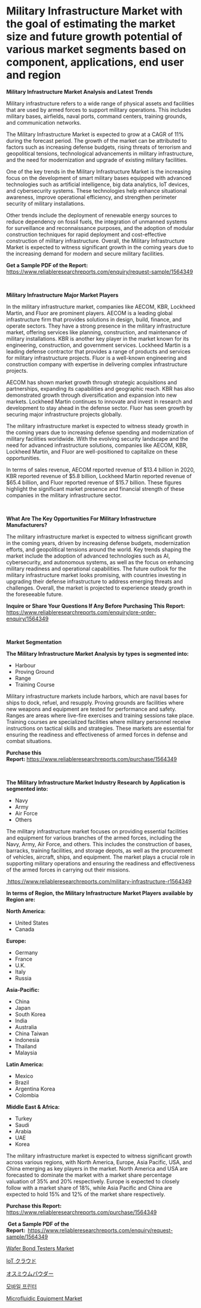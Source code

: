 <p><h1>Military Infrastructure Market with the goal of estimating the market size and future growth potential of various market segments based on component, applications, end user and region</h1></p><p><strong>Military Infrastructure Market Analysis and Latest Trends</strong></p>
<p><p>Military infrastructure refers to a wide range of physical assets and facilities that are used by armed forces to support military operations. This includes military bases, airfields, naval ports, command centers, training grounds, and communication networks.</p><p>The Military Infrastructure Market is expected to grow at a CAGR of 11% during the forecast period. The growth of the market can be attributed to factors such as increasing defense budgets, rising threats of terrorism and geopolitical tensions, technological advancements in military infrastructure, and the need for modernization and upgrade of existing military facilities.</p><p>One of the key trends in the Military Infrastructure Market is the increasing focus on the development of smart military bases equipped with advanced technologies such as artificial intelligence, big data analytics, IoT devices, and cybersecurity systems. These technologies help enhance situational awareness, improve operational efficiency, and strengthen perimeter security of military installations.</p><p>Other trends include the deployment of renewable energy sources to reduce dependency on fossil fuels, the integration of unmanned systems for surveillance and reconnaissance purposes, and the adoption of modular construction techniques for rapid deployment and cost-effective construction of military infrastructure. Overall, the Military Infrastructure Market is expected to witness significant growth in the coming years due to the increasing demand for modern and secure military facilities.</p></p>
<p><strong>Get a Sample PDF of the Report:&nbsp;</strong> <a href="https://www.reliableresearchreports.com/enquiry/request-sample/1564349">https://www.reliableresearchreports.com/enquiry/request-sample/1564349</a></p>
<p>&nbsp;</p>
<p><strong>Military Infrastructure Major Market Players</strong></p>
<p><p>In the military infrastructure market, companies like AECOM, KBR, Lockheed Martin, and Fluor are prominent players. AECOM is a leading global infrastructure firm that provides solutions in design, build, finance, and operate sectors. They have a strong presence in the military infrastructure market, offering services like planning, construction, and maintenance of military installations. KBR is another key player in the market known for its engineering, construction, and government services. Lockheed Martin is a leading defense contractor that provides a range of products and services for military infrastructure projects. Fluor is a well-known engineering and construction company with expertise in delivering complex infrastructure projects.</p><p>AECOM has shown market growth through strategic acquisitions and partnerships, expanding its capabilities and geographic reach. KBR has also demonstrated growth through diversification and expansion into new markets. Lockheed Martin continues to innovate and invest in research and development to stay ahead in the defense sector. Fluor has seen growth by securing major infrastructure projects globally.</p><p>The military infrastructure market is expected to witness steady growth in the coming years due to increasing defense spending and modernization of military facilities worldwide. With the evolving security landscape and the need for advanced infrastructure solutions, companies like AECOM, KBR, Lockheed Martin, and Fluor are well-positioned to capitalize on these opportunities.</p><p>In terms of sales revenue, AECOM reported revenue of $13.4 billion in 2020, KBR reported revenue of $5.8 billion, Lockheed Martin reported revenue of $65.4 billion, and Fluor reported revenue of $15.7 billion. These figures highlight the significant market presence and financial strength of these companies in the military infrastructure sector.</p></p>
<p>&nbsp;</p>
<p><strong>What Are The Key Opportunities For Military Infrastructure Manufacturers?</strong></p>
<p><p>The military infrastructure market is expected to witness significant growth in the coming years, driven by increasing defense budgets, modernization efforts, and geopolitical tensions around the world. Key trends shaping the market include the adoption of advanced technologies such as AI, cybersecurity, and autonomous systems, as well as the focus on enhancing military readiness and operational capabilities. The future outlook for the military infrastructure market looks promising, with countries investing in upgrading their defense infrastructure to address emerging threats and challenges. Overall, the market is projected to experience steady growth in the foreseeable future.</p></p>
<p><strong>Inquire or Share Your Questions If Any Before Purchasing This Report:</strong> <a href="https://www.reliableresearchreports.com/enquiry/pre-order-enquiry/1564349">https://www.reliableresearchreports.com/enquiry/pre-order-enquiry/1564349</a></p>
<p>&nbsp;</p>
<p><strong>Market Segmentation</strong></p>
<p><strong>The Military Infrastructure Market Analysis by types is segmented into:</strong></p>
<p><ul><li>Harbour</li><li>Proving Ground</li><li>Range</li><li>Training Course</li></ul></p>
<p><p>Military infrastructure markets include harbors, which are naval bases for ships to dock, refuel, and resupply. Proving grounds are facilities where new weapons and equipment are tested for performance and safety. Ranges are areas where live-fire exercises and training sessions take place. Training courses are specialized facilities where military personnel receive instructions on tactical skills and strategies. These markets are essential for ensuring the readiness and effectiveness of armed forces in defense and combat situations.</p></p>
<p><strong>Purchase this Report:&nbsp;</strong><a href="https://www.reliableresearchreports.com/purchase/1564349">https://www.reliableresearchreports.com/purchase/1564349</a></p>
<p>&nbsp;</p>
<p><strong>The Military Infrastructure Market Industry Research by Application is segmented into:</strong></p>
<p><ul><li>Navy</li><li>Army</li><li>Air Force</li><li>Others</li></ul></p>
<p><p>The military infrastructure market focuses on providing essential facilities and equipment for various branches of the armed forces, including the Navy, Army, Air Force, and others. This includes the construction of bases, barracks, training facilities, and storage depots, as well as the procurement of vehicles, aircraft, ships, and equipment. The market plays a crucial role in supporting military operations and ensuring the readiness and effectiveness of the armed forces in carrying out their missions.</p></p>
<p><a href="https://www.reliableresearchreports.com/military-infrastructure-r1564349">&nbsp;https://www.reliableresearchreports.com/military-infrastructure-r1564349</a></p>
<p><strong>In terms of Region, the Military Infrastructure Market Players available by Region are:</strong></p>
<p>
    <p> <strong> North America: </strong>
        <ul>
            <li>United States</li>
            <li>Canada</li>
        </ul>
        </p> 
    <p> <strong> Europe: </strong>
        <ul>
            <li>Germany</li>
            <li>France</li>
            <li>U.K.</li>
            <li>Italy</li>
            <li>Russia</li>
        </ul>
        </p> 
    <p> <strong> Asia-Pacific: </strong>
        <ul>
            <li>China</li>
            <li>Japan</li>
            <li>South Korea</li>
            <li>India</li>
            <li>Australia</li>
            <li>China Taiwan</li>
            <li>Indonesia</li>
            <li>Thailand</li>
            <li>Malaysia</li>
        </ul>
        </p> 
    <p> <strong> Latin America: </strong>
        <ul>
            <li>Mexico</li>
            <li>Brazil</li>
            <li>Argentina Korea</li>
            <li>Colombia</li>
        </ul>
        </p> 
    <p> <strong> Middle East & Africa: </strong>
        <ul>
            <li>Turkey</li>
            <li>Saudi</li>
            <li>Arabia</li>
            <li>UAE</li>
            <li>Korea</li>
        </ul>
    </p>
    </p>
<p><p>The military infrastructure market is expected to witness significant growth across various regions, with North America, Europe, Asia Pacific, USA, and China emerging as key players in the market. North America and USA are forecasted to dominate the market with a market share percentage valuation of 35% and 20% respectively. Europe is expected to closely follow with a market share of 18%, while Asia Pacific and China are expected to hold 15% and 12% of the market share respectively.</p></p>
<p><strong>Purchase this Report: </strong><a href="https://www.reliableresearchreports.com/purchase/1564349">https://www.reliableresearchreports.com/purchase/1564349</a></p>
<p>&nbsp;<strong>Get a Sample PDF of the Report:&nbsp;&nbsp;</strong><a href="https://www.reliableresearchreports.com/enquiry/request-sample/1564349">https://www.reliableresearchreports.com/enquiry/request-sample/1564349</a></p>
<p><strong></strong></p>
<p><p><a href="https://www.linkedin.com/pulse/wafer-bond-testers-market-competitive-analysis-trends-forecast-rjk6c?trackingId=0c2Ii%2FtYQJFypPY0uYeYJQ%3D%3D">Wafer Bond Testers Market</a></p><p><a href="https://github.com/vlcostes/Market-Research-Report-List-1/blob/main/921982627086.md">IoT クラウド</a></p><p><a href="https://github.com/EstaSprer20231/Market-Research-Report-List-1/blob/main/755972727087.md">オスミウムパウダー</a></p><p><a href="https://medium.com/@llanajer/%EB%AA%A8%EB%B0%94%EC%9D%BC-%ED%94%84%EB%A6%B0%ED%84%B0-%EC%8B%9C%EC%9E%A5-2031%EB%85%84%EA%B9%8C%EC%A7%80-%EA%B8%B0%EB%8A%A5-%EC%98%88%EC%B8%A1-%EB%B0%8F-%EA%B2%BD%EC%9F%81-%EB%B6%84%EC%84%9D-95fc709fa033">모바일 프린터</a></p><p><a href="https://github.com/brentleyjimmiealvaradoz4l1rea/Market-Research-Report-List-2/blob/main/microfluidic-equipment-market.md">Microfluidic Equipment Market</a></p></p>